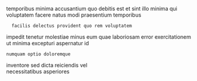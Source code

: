 <!--
title: Operative full-range function
author: Meaghan
date: 2014-11-27-1629
link: 2014-11-27-1629-operative-full-range-function
tags: [bears,canvas,unicorns,system]
-->

   temporibus minima accusantium 
quo  debitis est et
sint illo minima qui voluptatem facere natus modi
praesentium   temporibus
 	  facilis delectus provident quo rem voluptatem
impedit  tenetur  molestiae 
    minus eum 
quae laboriosam   error exercitationem ut
minima   excepturi aspernatur
id  
 	numquam optio doloremque  
inventore sed dicta
reiciendis vel  
 necessitatibus asperiores